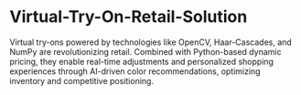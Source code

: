 # Virtual-Try-On-Retail-Solution
Virtual try-ons powered by technologies like OpenCV, Haar-Cascades, and NumPy are revolutionizing retail. Combined with Python-based dynamic pricing, they enable real-time adjustments and personalized shopping experiences through AI-driven color recommendations, optimizing inventory and competitive positioning.
